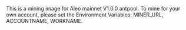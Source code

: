 This is a mining image for Aleo mainnet V1.0.0 antpool.
To mine for your own account, please set the Environment Variables: MINER_URL, ACCOUNTNAME, WORKNAME.
